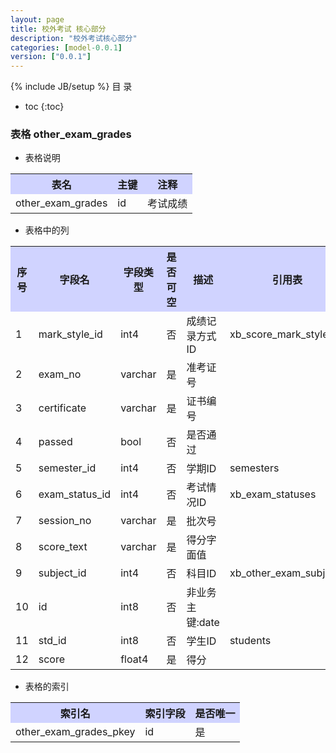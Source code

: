 ```yaml
---
layout: page
title: 校外考试 核心部分
description: "校外考试核心部分"
categories: [model-0.0.1]
version: ["0.0.1"]
---
```

{% include JB/setup %}
 目  录

* toc
{:toc}



### 表格 other_exam_grades

  * 表格说明

<table class="table table-bordered table-striped table-condensed">
<tr><th style="background-color:#D0D3FF">表名</th><th style="background-color:#D0D3FF">主键</th><th style="background-color:#D0D3FF">注释</th>  </tr>
<tr><td>other_exam_grades</td><td>id</td><td>考试成绩</td>  </tr>
</table>

  * 表格中的列

<table class="table table-bordered table-striped table-condensed">
<tr><th style="background-color:#D0D3FF">序号</th><th style="background-color:#D0D3FF">字段名</th><th style="background-color:#D0D3FF">字段类型</th><th style="background-color:#D0D3FF">是否可空</th><th style="background-color:#D0D3FF">描述</th><th style="background-color:#D0D3FF">引用表</th>  </tr>
<tr><td>1</td><td>mark_style_id</td><td>int4</td><td>否</td><td>成绩记录方式ID</td><td>xb_score_mark_styles</td>  </tr>
<tr><td>2</td><td>exam_no</td><td>varchar</td><td>是</td><td>准考证号</td><td></td>  </tr>
<tr><td>3</td><td>certificate</td><td>varchar</td><td>是</td><td>证书编号</td><td></td>  </tr>
<tr><td>4</td><td>passed</td><td>bool</td><td>否</td><td>是否通过</td><td></td>  </tr>
<tr><td>5</td><td>semester_id</td><td>int4</td><td>否</td><td>学期ID</td><td>semesters</td>  </tr>
<tr><td>6</td><td>exam_status_id</td><td>int4</td><td>否</td><td>考试情况ID</td><td>xb_exam_statuses</td>  </tr>
<tr><td>7</td><td>session_no</td><td>varchar</td><td>是</td><td>批次号</td><td></td>  </tr>
<tr><td>8</td><td>score_text</td><td>varchar</td><td>是</td><td>得分字面值</td><td></td>  </tr>
<tr><td>9</td><td>subject_id</td><td>int4</td><td>否</td><td>科目ID</td><td>xb_other_exam_subjects</td>  </tr>
<tr><td>10</td><td>id</td><td>int8</td><td>否</td><td>非业务主键:date</td><td></td>  </tr>
<tr><td>11</td><td>std_id</td><td>int8</td><td>否</td><td>学生ID</td><td>students</td>  </tr>
<tr><td>12</td><td>score</td><td>float4</td><td>是</td><td>得分</td><td></td>  </tr>
</table>

 
  * 表格的索引

<table class="table table-bordered table-striped table-condensed">
  <tr>
<th style="background-color:#D0D3FF">索引名</th><th style="background-color:#D0D3FF">索引字段</th><th style="background-color:#D0D3FF">是否唯一</th>  </tr>
<tr><td>other_exam_grades_pkey</td><td>id&nbsp;</td><td>是</td>  </tr>
</table>
